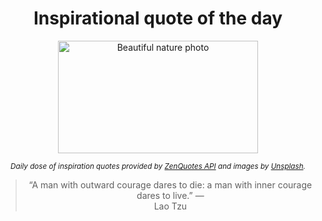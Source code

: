 
<div align="center">

# Inspirational quote of the day

<img src="./data/photo.jpeg" alt="Beautiful nature photo" width="320" height="180">

<sub><i>Daily dose of inspiration quotes provided by [ZenQuotes API](https://zenquotes.io/) and images by [Unsplash](https://unsplash.com/).</i></sub>


<blockquote>&ldquo;A man with outward courage dares to die: a man with inner courage dares to live.&rdquo; &mdash; <footer>Lao Tzu</footer></blockquote>

</div>
